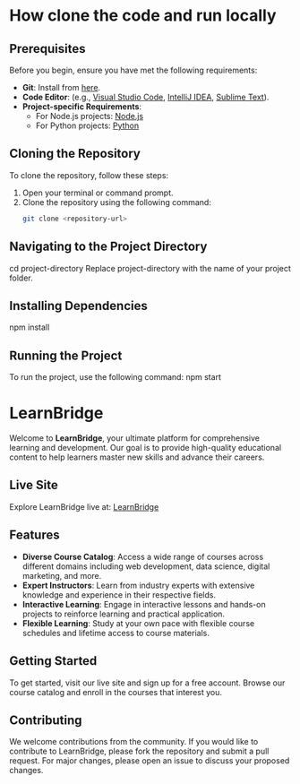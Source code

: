 # How clone the code and run locally

## Prerequisites
Before you begin, ensure you have met the following requirements:
- **Git**: Install from [here](https://git-scm.com/book/en/v2/Getting-Started-Installing-Git).
- **Code Editor**: (e.g., [Visual Studio Code](https://code.visualstudio.com/), [IntelliJ IDEA](https://www.jetbrains.com/idea/), [Sublime Text](https://www.sublimetext.com/)).
- **Project-specific Requirements**: 
  - For Node.js projects: [Node.js](https://nodejs.org/)
  - For Python projects: [Python](https://www.python.org/)

## Cloning the Repository
To clone the repository, follow these steps:

1. Open your terminal or command prompt.
2. Clone the repository using the following command:
   ```bash
   git clone <repository-url>
   
## Navigating to the Project Directory
cd project-directory
Replace project-directory with the name of your project folder.

## Installing Dependencies
npm install

## Running the Project
To run the project, use the following command:
npm start


# LearnBridge

Welcome to **LearnBridge**, your ultimate platform for comprehensive learning and development. Our goal is to provide high-quality educational content to help learners master new skills and advance their careers.

## Live Site

Explore LearnBridge live at: [LearnBridge](https://learnbridge-11de6.web.app/)

## Features

- **Diverse Course Catalog**: Access a wide range of courses across different domains including web development, data science, digital marketing, and more.
- **Expert Instructors**: Learn from industry experts with extensive knowledge and experience in their respective fields.
- **Interactive Learning**: Engage in interactive lessons and hands-on projects to reinforce learning and practical application.
- **Flexible Learning**: Study at your own pace with flexible course schedules and lifetime access to course materials.

## Getting Started

To get started, visit our live site and sign up for a free account. Browse our course catalog and enroll in the courses that interest you.

## Contributing

We welcome contributions from the community. If you would like to contribute to LearnBridge, please fork the repository and submit a pull request. For major changes, please open an issue to discuss your proposed changes.
